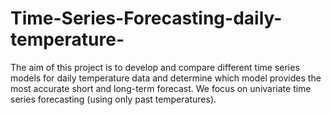 # Time-Series-Forecasting-daily-temperature-
The aim of this project is to develop and compare different time series models for daily temperature data and determine which model provides the most accurate short and long-term forecast. We focus on univariate time series forecasting (using only past temperatures).
